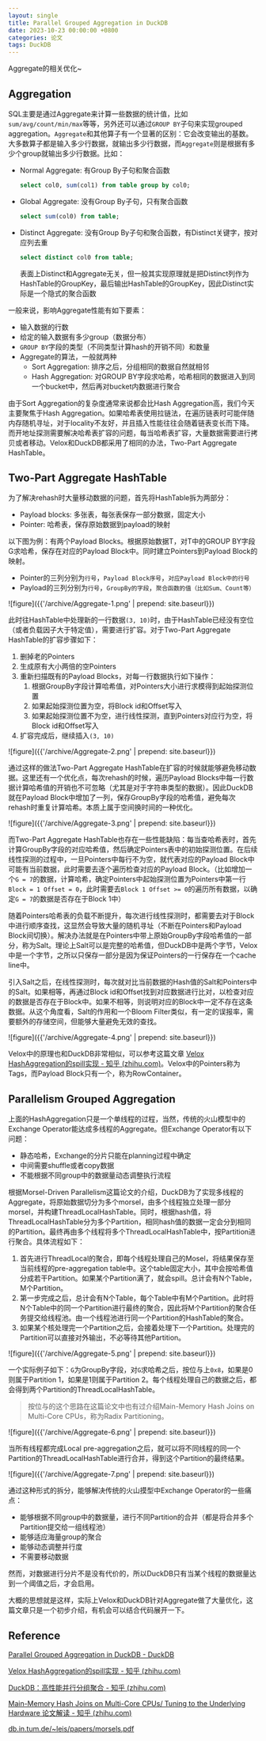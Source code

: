 ```yaml
---
layout: single
title: Parallel Grouped Aggregation in DuckDB
date: 2023-10-23 00:00:00 +0800
categories: 论文
tags: DuckDB
---
```


Aggregate的相关优化~

## Aggregation

SQL主要是通过Aggregate来计算一些数据的统计值，比如`sum/avg/count/min/max`等等，另外还可以通过`GROUP BY`子句来实现grouped aggregation。`Aggregate`和其他算子有一个显著的区别：它会改变输出的基数。大多数算子都是输入多少行数据，就输出多少行数据，而`Aggregate`则是根据有多少个group就输出多少行数据。比如：

- Normal Aggregate: 有Group By子句和聚合函数

    ```sql
    select col0, sum(col1) from table group by col0;
    ```

- Global Aggregate: 没有Group By子句，只有聚合函数

    ```sql
    select sum(col0) from table;
    ```

- Distinct Aggregate: 没有Group By子句和聚合函数，有Distinct关键字，按对应列去重

    ```sql
    select distinct col0 from table;
    ```

    表面上Distinct和Aggregate无关，但一般其实现原理就是把Distinct列作为HashTable的GroupKey，最后输出HashTable的GroupKey，因此Distinct实际是一个隐式的聚合函数

一般来说，影响Aggregate性能有如下要素：

- 输入数据的行数
- 给定的输入数据有多少group（数据分布）
- `GROUP BY`字段的类型（不同类型计算hash的开销不同）和数量
- Aggregate的算法，一般就两种
    - Sort Aggregation: 排序之后，分组相同的数据自然就相邻
    - Hash Aggregation: 对GROUP BY字段求哈希，哈希相同的数据进入到同一个bucket中，然后再对bucket内数据进行聚合

由于Sort Aggregation的复杂度通常来说都会比Hash Aggregation高，我们今天主要聚焦于Hash Aggregation。如果哈希表使用拉链法，在遍历链表时可能伴随内存随机寻址，对于locality不友好，并且插入性能往往会随着链表变长而下降。而开地址探测需要解决哈希表扩容的问题，每当哈希表扩容，大量数据需要进行拷贝或者移动。Velox和DuckDB都采用了相同的办法，Two-Part Aggregate HashTable。

## Two-Part Aggregate HashTable

为了解决rehash时大量移动数据的问题，首先将HashTable拆为两部分：

- Payload blocks: 多张表，每张表保存一部分数据，固定大小
- Pointer: 哈希表，保存原始数据到payload的映射

以下图为例：有两个Payload Blocks。根据原始数据T，对T中的GROUP BY字段G求哈希，保存在对应的Payload Block中。同时建立Pointers到Payload Block的映射。

- Pointer的三列分别为`行号`，`Payload Block序号`，`对应Payload Block中的行号`
- Payload的三列分别为`行号`，`GroupBy的字段`，`聚合函数的值（比如Sum、Count等）`

![figure]({{'/archive/Aggregate-1.png' | prepend: site.baseurl}})

此时往HashTable中处理新的一行数据`(3, 10)`时，由于HashTable已经没有空位（或者负载因子大于特定值），需要进行扩容。对于Two-Part Aggregate HashTable的扩容步骤如下：

1. 删掉老的Pointers
2. 生成原有大小两倍的空Pointers
3. 重新扫描既有的Payload Blocks，对每一行数据执行如下操作：
    1. 根据GroupBy字段计算哈希值，对Pointers大小进行求模得到起始探测位置
    2. 如果起始探测位置为空，将Block id和Offset写入
    3. 如果起始探测位置不为空，进行线性探测，直到Pointers对应行为空，将Block id和Offset写入
4. 扩容完成后，继续插入`(3, 10)`

![figure]({{'/archive/Aggregate-2.png' | prepend: site.baseurl}})

通过这样的做法Two-Part Aggregate HashTable在扩容的时候就能够避免移动数据。这里还有一个优化点，每次rehash的时候，遍历Payload Blocks中每一行数据计算哈希值的开销也不可忽略（尤其是对于字符串类型的数据）。因此DuckDB就在Payload Block中增加了一列，保存GroupBy字段的哈希值，避免每次rehash时重复计算哈希。本质上属于空间换时间的一种优化。

![figure]({{'/archive/Aggregate-3.png' | prepend: site.baseurl}})

而Two-Part Aggregate HashTable也存在一些性能缺陷：每当查哈希表时，首先计算GroupBy字段的对应哈希值，然后确定Pointers表中的初始探测位置。在后续线性探测的过程中，一旦Pointers中每行不为空，就代表对应的Payload Block中可能有当前数据，此时需要去逐个遍历检查对应的Payload Block。（比如增加一个`G = 7`的数据，计算哈希，确定Pointers中起始探测位置为Pointers中第一行`Block = 1 Offset = 0`，此时需要去`Block 1 Offset >= 0`的遍历所有数据，以确定`G = 7`的数据是否存在于Block 1中）

随着Pointers哈希表的负载不断提升，每次进行线性探测时，都需要去对于Block中进行顺序查找，这显然会导致大量的随机寻址（不断在Pointers和Payload Block间切换）。解决办法就是在Pointers中带上原始GroupBy字段哈希值的一部分，称为Salt。理论上Salt可以是完整的哈希值，但DuckDB中是两个字节，Velox中是一个字节，之所以只保存一部分是因为保证Pointers的一行保存在一个cache line中。

引入Salt之后，在线性探测时，每次就对比当前数据的Hash值的Salt和Pointers中的Salt。如果相等，再通过Block id和Offset找到对应数据进行比对，以检查对应的数据是否存在于Block中。如果不相等，则说明对应的Block中一定不存在这条数据。从这个角度看，Salt的作用和一个Bloom Filter类似，有一定的误报率，需要额外的存储空间，但能够大量避免无效的查找。

![figure]({{'/archive/Aggregate-4.png' | prepend: site.baseurl}})

Velox中的原理也和DuckDB非常相似，可以参考这篇文章 [Velox HashAggregation的spill实现 - 知乎 (zhihu.com)](https://zhuanlan.zhihu.com/p/660891328)。Velox中的Pointers称为Tags，而Payload Block只有一个，称为RowContainer。

## Parallelism Grouped Aggregation

上面的HashAggregation只是一个单线程的过程，当然，传统的火山模型中的Exchange Operator能达成多线程的Aggregate。但Exchange Operator有以下问题：

- 静态哈希，Exchange的分片只能在planning过程中确定
- 中间需要shuffle或者copy数据
- 不能根据不同group中的数据量动态调整执行流程

根据Morsel-Driven Parallelism这篇论文的介绍，DuckDB为了实现多线程的Aggregate，将原始数据切分为多个morsel，由多个线程独立处理一部分morsel，并构建ThreadLocalHashTable。同时，根据hash值，将ThreadLocalHashTable分为多个Partition，相同hash值的数据一定会分到相同的Partition。最终再由多个线程将多个ThreadLocalHashTable中，按Partition进行聚合。具体流程如下：

1. 首先进行ThreadLocal的聚合，即每个线程处理自己的Mosel，将结果保存至当前线程的pre-aggregation table中。这个table固定大小，其中会按哈希值分成若干Partition。如果某个Partition满了，就会spill。总计会有N个Table，M个Partition。
2. 第一步完成之后，总计会有N个Table，每个Table中有M个Partition。此时将N个Table中的同一个Partition进行最终的聚合，因此将M个Partition的聚合任务提交给线程池。由一个线程池进行同一个Partition的HashTable的聚合。
3. 如果某个核处理完一个Partition之后，会接着处理下一个Partition。处理完的Partition可以直接对外输出，不必等待其他Partition。

![figure]({{'/archive/Aggregate-5.png' | prepend: site.baseurl}})

一个实际例子如下：`G`为GroupBy字段，对`G`求哈希之后，按位与上`0x8`，如果是0则属于Partition 1，如果是1则属于Partition 2。每个线程处理自己的数据之后，都会得到两个Partition的ThreadLocalHashTable。

> 按位与的这个思路在这篇论文中也有过介绍Main-Memory Hash Joins on Multi-Core CPUs，称为Radix Partitioning。
>

![figure]({{'/archive/Aggregate-6.png' | prepend: site.baseurl}})

当所有线程都完成Local pre-aggregation之后，就可以将不同线程的同一个Partition的ThreadLocalHashTable进行合并，得到这个Partition的最终结果。

![figure]({{'/archive/Aggregate-7.png' | prepend: site.baseurl}})

通过这种形式的拆分，能够解决传统的火山摸型中Exchange Operator的一些痛点：

- 能够根据不同group中的数据量，进行不同Partition的合并（都是将合并多个Partition提交给一组线程池）
- 能够适应海量group的聚合
- 能够动态调整并行度
- 不需要移动数据

然而，对数据进行分片不是没有代价的，所以DuckDB只有当某个线程的数据量达到一个阈值之后，才会启用。

大概的思想就是这样，实际上Velox和DuckDB针对Aggregate做了大量优化，这篇文章只是一个初步介绍，有机会可以结合代码展开一下。

## Reference

[Parallel Grouped Aggregation in DuckDB - DuckDB](https://duckdb.org/2022/03/07/aggregate-hashtable.html)

[Velox HashAggregation的spill实现 - 知乎 (zhihu.com)](https://zhuanlan.zhihu.com/p/660891328)

[DuckDB：高性能并行分组聚合 - 知乎 (zhihu.com)](https://zhuanlan.zhihu.com/p/636078578)

[Main-Memory Hash Joins on Multi-Core CPUs/ Tuning to the Underlying Hardware 论文解读 - 知乎 (zhihu.com)](https://zhuanlan.zhihu.com/p/616540684)

[db.in.tum.de/~leis/papers/morsels.pdf](https://db.in.tum.de/~leis/papers/morsels.pdf)
